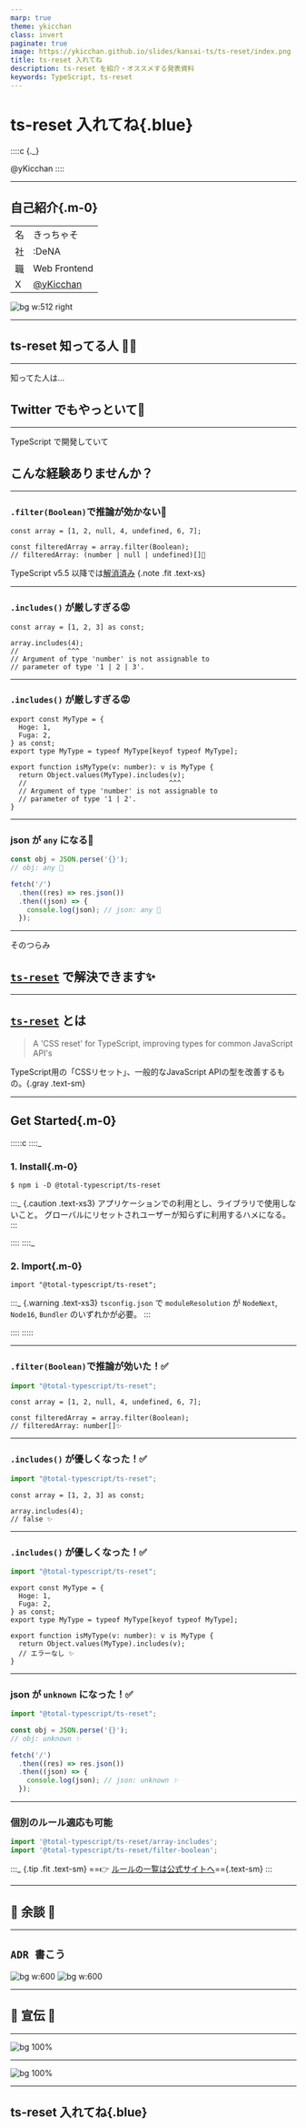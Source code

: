 ```yaml
---
marp: true
theme: ykicchan
class: invert
paginate: true
image: https://ykicchan.github.io/slides/kansai-ts/ts-reset/index.png
title: ts-reset 入れてね
description: ts-reset を紹介・オススメする発表資料
keywords: TypeScript, ts-reset
---
```


# ts-reset 入れてね{.blue}

::::c
{._}

@yKicchan
::::

<!-- _footer: "[kansai.ts #9](https://kansaits.connpass.com/event/338795/) / 2025.1.24" -->
<!-- _paginate: false -->

---

## 自己紹介{.m-0}

|   |                                     |
|---|:------------------------------------|
| 名 | きっちゃそ                               |
| 社 | :DeNA                               |
| 職 | Web Frontend                        |
| X | [@yKicchan](https://x.com/yKicchan) |

![bg w:512 right](images/icon.png)

---

## ts-reset 知ってる人 🙋‍♀️

<!-- _footer: なお全員知ってたらここで終わり -->

---


知ってた人は...
## Twitter でもやっといて👋

---

<!-- _header: ここから知らない人向け -->

TypeScript で開発していて
## こんな経験ありませんか？

---

<!-- header: こんな経験ありませんか？ -->

### `.filter(Boolean)`で推論が効かない🤦

```ts{.text-lg}
const array = [1, 2, null, 4, undefined, 6, 7];

const filteredArray = array.filter(Boolean);
// filteredArray: (number | null | undefined)[]🖕
```

TypeScript v5.5 以降では[解消済み](https://github.com/microsoft/TypeScript/pull/57465) {.note .fit .text-xs}

---

### `.includes()` が厳しすぎる😡

```ts{.text-lg}
const array = [1, 2, 3] as const;

array.includes(4);
//            ^^^
// Argument of type 'number' is not assignable to
// parameter of type '1 | 2 | 3'.
```

---

### `.includes()` が厳しすぎる😡

```ts{.text-sm}
export const MyType = {
  Hoge: 1,
  Fuga: 2,
} as const;
export type MyType = typeof MyType[keyof typeof MyType];

export function isMyType(v: number): v is MyType {
  return Object.values(MyType).includes(v);
  //                                   ^^^
  // Argument of type 'number' is not assignable to
  // parameter of type '1 | 2'.
}
```

---

### json が `any` になる🚨

```ts
const obj = JSON.perse('{}');
// obj: any 🖕

fetch('/')
  .then((res) => res.json())
  .then((json) => {
    console.log(json); // json: any 🖕
  });
```

---

<!-- header: '' -->
<!-- _class: -->

そのつらみ
## [`ts-reset`](https://www.totaltypescript.com/ts-reset) で解決できます✨

---

## [`ts-reset`](https://www.totaltypescript.com/ts-reset) とは

> A 'CSS reset' for TypeScript, improving types for common JavaScript API's

TypeScript用の「CSSリセット」、一般的なJavaScript APIの型を改善するもの。{.gray .text-sm}

---

<!-- header: ts-reset とは -->

## Get Started{.m-0}

:::::c
::::_

### 1. Install{.m-0}

```sh{name=shell}
$ npm i -D @total-typescript/ts-reset
```

:::_ {.caution .text-xs3}
アプリケーションでの利用とし、ライブラリで使用しないこと。
グローバルにリセットされユーザーが知らずに利用するハメになる。
:::

::::
::::_

### 2. Import{.m-0}

```ts{name=reset.d.ts}
import "@total-typescript/ts-reset";
```

:::_ {.warning .text-xs3}
`tsconfig.json` で `moduleResolution` が `NodeNext`, `Node16`, `Bundler` のいずれかが必要。
:::

::::
:::::

---

### `.filter(Boolean)`で推論が効いた！✅

```ts
import "@total-typescript/ts-reset";
```

```ts{.text-lg}
const array = [1, 2, null, 4, undefined, 6, 7];

const filteredArray = array.filter(Boolean);
// filteredArray: number[]✨
```

---


### `.includes()` が優しくなった！✅

```ts
import "@total-typescript/ts-reset";
```

```ts{.text-xl}
const array = [1, 2, 3] as const;

array.includes(4);
// false ✨
```

---

### `.includes()` が優しくなった！✅

```ts
import "@total-typescript/ts-reset";
```

```ts{.text-sm}
export const MyType = {
  Hoge: 1,
  Fuga: 2,
} as const;
export type MyType = typeof MyType[keyof typeof MyType];

export function isMyType(v: number): v is MyType {
  return Object.values(MyType).includes(v);
  // エラーなし ✨
}
```

---

### json が `unknown` になった！✅

```ts
import "@total-typescript/ts-reset";
```

```ts
const obj = JSON.perse('{}');
// obj: unknown ✨

fetch('/')
  .then((res) => res.json())
  .then((json) => {
    console.log(json); // json: unknown ✨
  });
```

---

### 個別のルール適応も可能

```ts{name=reset.d.ts .text-lg}
import '@total-typescript/ts-reset/array-includes';
import '@total-typescript/ts-reset/filter-boolean';
```

:::_ {.tip .fit .text-sm}
==👉 [ルールの一覧は公式サイトへ](https://www.totaltypescript.com/ts-reset)=={.text-sm}
:::

---

<!-- header: '' -->
<!-- _class: -->

## 🤔 余談 🤔

---

## `ADR 書こう`

![bg w:600](images/adr-1.png)
![bg w:600](images/adr-2.png)

---

<!-- _class: -->

## 🙇 宣伝 🙇

---

![bg 100%](images/dena-techcon.svg)
<!-- _paginate: false -->

---

![bg 100%](images/dena-techcon-after-events.svg)
<!-- _paginate: false -->

---

## ts-reset 入れてね{.blue}
